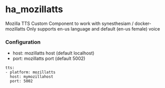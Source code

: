 # ha_mozillatts
Mozilla TTS Custom Component to work with synesthesiam / docker-mozillatts 
Only supports en-us language and default (en-us female) voice

### Configuration
* host: mozillatts host (default localhost)
* port: mozillatts port (default 5002)
```
tts:
- platform: mozillatts
  host: mymozillahost
  port: 5002
```
